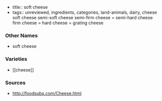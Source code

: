 - title:: soft cheese
- tags:: unreviewed, ingredients, categories, land-animals, dairy, cheese
soft cheese semi-soft cheese semi-firm cheese = semi-hard cheese firm cheese = hard cheese = grating cheese

### Other Names

* soft cheese

### Varieties

* [[cheese]]

### Sources
* http://foodsubs.com/Cheese.html
